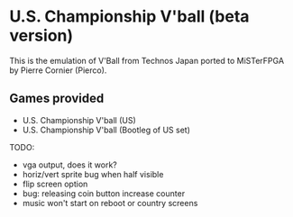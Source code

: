 # U.S. Championship V'ball (beta version)


This is the emulation of V'Ball from Technos Japan ported to MiSTerFPGA by Pierre Cornier (Pierco).

## Games provided

- U.S. Championship V'ball (US)
- U.S. Championship V'ball (Bootleg of US set)


TODO:
- vga output, does it work?
- horiz/vert sprite bug when half visible
- flip screen option
- bug: releasing coin button increase counter
- music won't start on reboot or country screens
